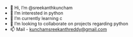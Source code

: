 - 👋 Hi, I’m @sreekanthkuncham
- 👀 I’m interested in python
- 🌱 I’m currently learning c
- 💞️ I’m looking to collaborate on projects regarding python
- 📫 Mail - kunchamsreekanthreddy@gmail.com

<!---
sreekanthkuncham/sreekanthkuncham is a ✨ special ✨ repository because its `README.md` (this file) appears on your GitHub profile.
You can click the Preview link to take a look at your changes.
--->
